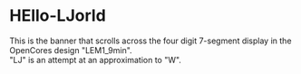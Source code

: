 # HEllo-LJorld

This is the banner that scrolls across the four digit 7-segment display in the OpenCores design "LEM1_9min".  
"LJ" is an attempt at an approximation to "W".  
